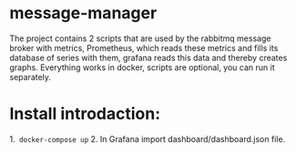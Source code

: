 # message-manager
The project contains 2 scripts that are used by the rabbitmq message broker with metrics, Prometheus, which reads these metrics and fills its database of series with them, grafana reads this data and thereby creates graphs. Everything works in docker, scripts are optional, you can run it separately.

# Install introdaction:
1.``` docker-compose up```
2. In Grafana import dashboard/dashboard.json file.
